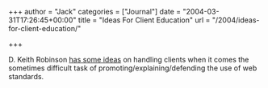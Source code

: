 +++
author = "Jack"
categories = ["Journal"]
date = "2004-03-31T17:26:45+00:00"
title = "Ideas For Client Education"
url = "/2004/ideas-for-client-education/"

+++

D. Keith Robinson [has some ideas][1] on handling clients when it comes the sometimes difficult task of promoting/explaining/defending the use of web standards.

 [1]: http://www.7nights.com/asterisk/archives/ideas_for_client_education.php